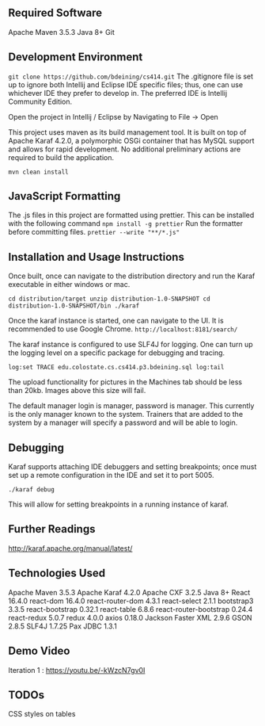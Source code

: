Required Software
-----------------
Apache Maven 3.5.3
Java 8+
Git

Development Environment
-----------------------
`git clone https://github.com/bdeining/cs414.git`
The .gitignore file is set up to ignore both Intellij and Eclipse IDE specific files; thus, one can
use whichever IDE they prefer to develop in.  The preferred IDE is Intellij Community Edition.

Open the project in Intellij / Eclipse by Navigating to File -> Open

This project uses maven as its build management tool. It is built on top of Apache Karaf 4.2.0, a polymorphic OSGi
container that has MySQL support and allows for rapid development.  No additional preliminary actions are required to build the application.

`mvn clean install`

JavaScript Formatting
---------------------
The .js files in this project are formatted using prettier.  This can be installed with the following command
`npm install -g prettier`
Run the formatter before committing files.
`prettier --write "**/*.js"`

Installation and Usage Instructions
-----------------------------------
Once built, once can navigate to the distribution directory and run the Karaf executable in either windows or mac.

`cd distribution/target
unzip distribution-1.0-SNAPSHOT
cd distribution-1.0-SNAPSHOT/bin
./karaf`

Once the karaf instance is started, one can navigate to the UI. It is recommended to use Google Chrome.
`http://localhost:8181/search/`

The karaf instance is configured to use SLF4J for logging.  One can turn up the logging level on a specific package
for debugging and tracing.

`log:set TRACE edu.colostate.cs.cs414.p3.bdeining.sql
log:tail`

The upload functionality for pictures in the Machines tab should be less than 20kb.  Images above this size will fail.

The default manager login is manager, password is manager.  This currently is the only manager known to the system.  Trainers
that are added to the system by a manager will specify a password and will be able to login.

Debugging
---------
Karaf supports attaching IDE debuggers and setting breakpoints; once must set up a remote configuration in the IDE
and set it to port 5005.

`./karaf debug`

This will allow for setting breakpoints in a running instance of karaf.

Further Readings
-----------------
http://karaf.apache.org/manual/latest/

Technologies Used
-----------------
Apache Maven 3.5.3
Apache Karaf 4.2.0
Apache CXF 3.2.5
Java 8+
React 16.4.0
react-dom 16.4.0
react-router-dom 4.3.1
react-select 2.1.1
bootstrap3 3.3.5
react-bootstrap 0.32.1
react-table 6.8.6
react-router-bootstrap 0.24.4
react-redux 5.0.7
redux 4.0.0
axios 0.18.0
Jackson Faster XML 2.9.6
GSON 2.8.5
SLF4J 1.7.25
Pax JDBC 1.3.1

Demo Video
----------
Iteration 1 : https://youtu.be/-kWzcN7gv0I

TODOs
----------
CSS styles on tables